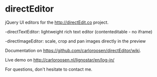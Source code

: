 directEditor
============

jQuery UI editors for the http://directEdit.co project.

-directTextEditor: lightweight rich text editor (contenteditable - no iframe)

-directImageEditor: scale, crop and pan images directly in the preview

Documentation on https://github.com/carloroosen/directEditor/wiki. 

Live demo on http://carloroosen.nl/lignostar/en/log-in/

For questions, don't hesitate to contact me.

